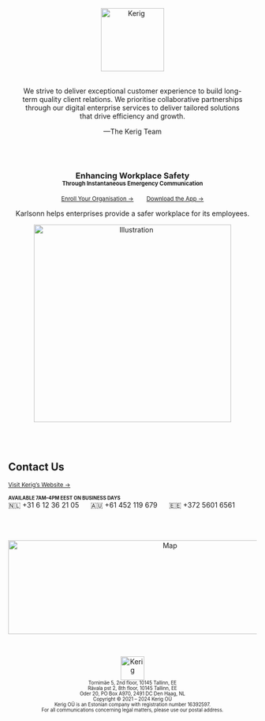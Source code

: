 <div align="center">
	<img
		src="https://github.com/kerig-ou/.github/assets/85436086/dce0f9d0-fc33-4734-98a7-6e939769591c"
		alt="Kerig"
		height="128px"
	/>
</div>

<br />

<p align="center">
	We strive to deliver exceptional customer experience to build long-<br />term quality client relations. We prioritise collaborative partnerships<br />through our digital enterprise services to deliver tailored solutions<br />that drive efficiency and growth.
</p>
<p align="center">
	—The Kerig Team
</p>

<br /><br />

<div align="center">
	<h3>
		Enhancing Workplace Safety<br />
		<sub><sup>Through Instantaneous Emergency Communication</sup></sub>
	</h3>
	<p>
		<sup>
			<a href="https://www.karlsonn.nl?utm_source=github&utm_medium=readme">Enroll Your Organisation →</a>
			&nbsp;&nbsp;&nbsp;&nbsp;&nbsp;&nbsp;
			<a href="https://apps.apple.com/us/app/karlsonn/id6471035740">Download the App →</a>
		</sup>
	</p>
	<p>Karlsonn helps enterprises provide a safer workplace for its employees.</p>
	<img
		src="https://github.com/kerig-ou/.github/assets/85436086/483c3206-f984-4aab-b678-37a9738a600d"
		alt="Illustration"
		height="400px"
	/>
</div>

<br /><br />

<h2>Contact Us</h2>

<p>
	<sup>
		<a href="https://www.kerig.ee?utm_source=github&utm_medium=readme">Visit Kerig’s Website →</a>
	</sup>
</p>

<p>
	<sub><sup><strong>AVAILABLE 7AM–4PM EEST ON BUSINESS DAYS</strong></sup></sub>
	<br />
	🇳🇱 <span>+31 6 12 36 21 05</span>
	&nbsp;&nbsp;&nbsp;&nbsp;
	🇦🇺 <span>+61 452 119 679</span>
	&nbsp;&nbsp;&nbsp;&nbsp;
	🇪🇪 <span>+372 5601 6561</span>
</p>

<br /><br />

<p align="center">
	<img
		src="https://github.com/kerig-ou/.github/assets/85436086/eac5fe73-ade1-4515-8da3-d7c9fed67d68"
		alt="Map"
		width="640"
		height="190"
	/>
</p>

<br />

<p align="center">
	<img
		src="https://github.com/kerig-ou/.github/assets/85436086/5e3ffb78-976e-43aa-8ea1-521838deada0"
		alt="Kerig"
		height="48px"
	/><br />
	<sub><sub>Tornimäe 5, 2nd floor, 10145 Tallinn, EE</sub></sub><br />
	<sub><sup>Rävala pst 2, 8th floor, 10145 Tallinn, EE</sup></sub><br />
	<sup><sup>Oder 20, PO Box A970, 2491 DC Den Haag, NL</sup></sup><br />
	<sup><sub>Copyright © 2021 – 2024 Kerig OÜ</sub></sup><br />
	<sub><sub>
			Kerig OÜ is an Estonian company with registration number 16392597.
	</sub></sub>
	<br />
	<sup><sub>
		For all communications concerning legal matters, please use our postal address.
	</sub></sup>
</p>
